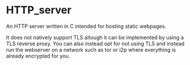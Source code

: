 # HTTP_server
An HTTP server written in C intended for hosting static webpages.

It does not natively support TLS altough it can be implemented by using a TLS reverse proxy. You can also instead opt for not using TLS and instead run the webserver on a network such as tor or i2p where everything is already encrypted for you.

